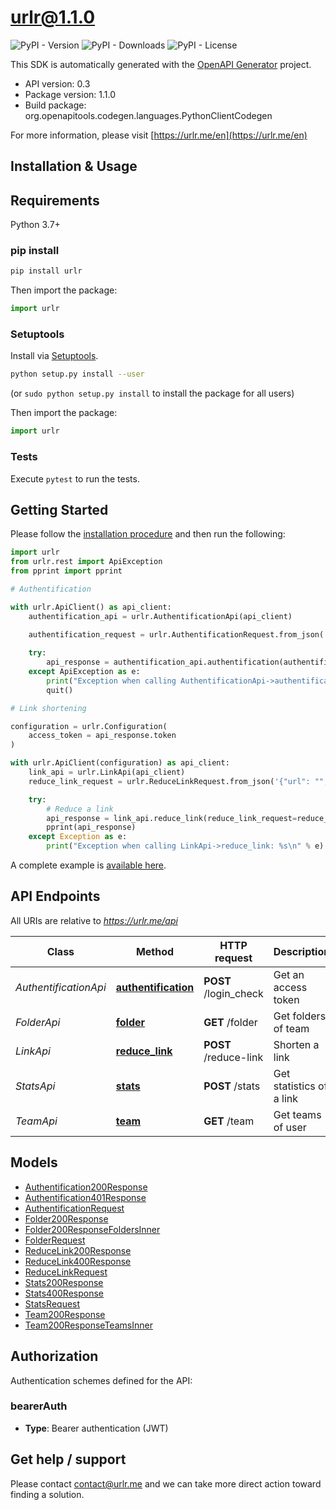 # urlr@1.1.0

![PyPI - Version](https://img.shields.io/pypi/v/urlr) ![PyPI - Downloads](https://img.shields.io/pypi/dm/urlr) ![PyPI - License](https://img.shields.io/pypi/l/urlr)

This SDK is automatically generated with the [OpenAPI Generator](https://openapi-generator.tech) project.

- API version: 0.3
- Package version: 1.1.0
- Build package: org.openapitools.codegen.languages.PythonClientCodegen

For more information, please visit [https://urlr.me/en](https://urlr.me/en)

## Installation & Usage

## Requirements

Python 3.7+

### pip install

```sh
pip install urlr
```

Then import the package:
```python
import urlr
```

### Setuptools

Install via [Setuptools](http://pypi.python.org/pypi/setuptools).

```sh
python setup.py install --user
```
(or `sudo python setup.py install` to install the package for all users)

Then import the package:
```python
import urlr
```

### Tests

Execute `pytest` to run the tests.

## Getting Started

Please follow the [installation procedure](#installation--usage) and then run the following:

```python
import urlr
from urlr.rest import ApiException
from pprint import pprint

# Authentification

with urlr.ApiClient() as api_client:
    authentification_api = urlr.AuthentificationApi(api_client)
    
    authentification_request = urlr.AuthentificationRequest.from_json('{"username": "","password": ""}')

    try:
        api_response = authentification_api.authentification(authentification_request=authentification_request)
    except ApiException as e:
        print("Exception when calling AuthentificationApi->authentification: %s\n" % e)
        quit()

# Link shortening

configuration = urlr.Configuration(
    access_token = api_response.token
)

with urlr.ApiClient(configuration) as api_client:
    link_api = urlr.LinkApi(api_client)
    reduce_link_request = urlr.ReduceLinkRequest.from_json('{"url": "","team": ""}')

    try:
        # Reduce a link
        api_response = link_api.reduce_link(reduce_link_request=reduce_link_request)
        pprint(api_response)
    except Exception as e:
        print("Exception when calling LinkApi->reduce_link: %s\n" % e)
```

A complete example is [available here](examples/example1.py).

## API Endpoints

All URIs are relative to *https://urlr.me/api*

Class | Method | HTTP request | Description
------------ | ------------- | ------------- | -------------
*AuthentificationApi* | [**authentification**](docs/AuthentificationApi.md#authentification) | **POST** /login_check | Get an access token
*FolderApi* | [**folder**](docs/FolderApi.md#folder) | **GET** /folder | Get folders of team
*LinkApi* | [**reduce_link**](docs/LinkApi.md#reduce_link) | **POST** /reduce-link | Shorten a link
*StatsApi* | [**stats**](docs/StatsApi.md#stats) | **POST** /stats | Get statistics of a link
*TeamApi* | [**team**](docs/TeamApi.md#team) | **GET** /team | Get teams of user


## Models

 - [Authentification200Response](docs/Authentification200Response.md)
 - [Authentification401Response](docs/Authentification401Response.md)
 - [AuthentificationRequest](docs/AuthentificationRequest.md)
 - [Folder200Response](docs/Folder200Response.md)
 - [Folder200ResponseFoldersInner](docs/Folder200ResponseFoldersInner.md)
 - [FolderRequest](docs/FolderRequest.md)
 - [ReduceLink200Response](docs/ReduceLink200Response.md)
 - [ReduceLink400Response](docs/ReduceLink400Response.md)
 - [ReduceLinkRequest](docs/ReduceLinkRequest.md)
 - [Stats200Response](docs/Stats200Response.md)
 - [Stats400Response](docs/Stats400Response.md)
 - [StatsRequest](docs/StatsRequest.md)
 - [Team200Response](docs/Team200Response.md)
 - [Team200ResponseTeamsInner](docs/Team200ResponseTeamsInner.md)


<a id="documentation-for-authorization"></a>

## Authorization


Authentication schemes defined for the API:
<a id="bearerAuth"></a>
### bearerAuth

- **Type**: Bearer authentication (JWT)


## Get help / support

Please contact [contact@urlr.me](mailto:contact@urlr.me?subject=[GitHub]%urlr-python) and we can take more direct action toward finding a solution.
